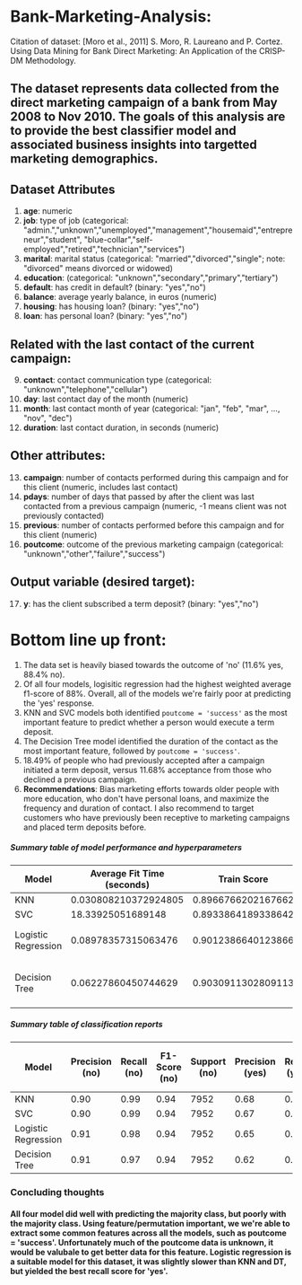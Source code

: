 # Bank-Marketing-Analysis: 
Citation of dataset: [Moro et al., 2011] S. Moro, R. Laureano and P. Cortez. Using Data Mining for Bank Direct Marketing: An Application of the CRISP-DM Methodology. 
## The dataset represents data collected from the direct marketing campaign of a bank from May 2008 to Nov 2010. The goals of this analysis are to provide the best classifier model and associated business insights into targetted marketing demographics.
## Dataset Attributes

1. **age**: numeric
2. **job**: type of job (categorical: "admin.","unknown","unemployed","management","housemaid","entrepreneur","student", "blue-collar","self-employed","retired","technician","services")
3. **marital**: marital status (categorical: "married","divorced","single"; note: "divorced" means divorced or widowed)
4. **education**: (categorical: "unknown","secondary","primary","tertiary")
5. **default**: has credit in default? (binary: "yes","no")
6. **balance**: average yearly balance, in euros (numeric)
7. **housing**: has housing loan? (binary: "yes","no")
8. **loan**: has personal loan? (binary: "yes","no")

## Related with the last contact of the current campaign:
9. **contact**: contact communication type (categorical: "unknown","telephone","cellular")
10. **day**: last contact day of the month (numeric)
11. **month**: last contact month of year (categorical: "jan", "feb", "mar", ..., "nov", "dec")
12. **duration**: last contact duration, in seconds (numeric)

## Other attributes:
13. **campaign**: number of contacts performed during this campaign and for this client (numeric, includes last contact)
14. **pdays**: number of days that passed by after the client was last contacted from a previous campaign (numeric, -1 means client was not previously contacted)
15. **previous**: number of contacts performed before this campaign and for this client (numeric)
16. **poutcome**: outcome of the previous marketing campaign (categorical: "unknown","other","failure","success")

## Output variable (desired target):
17. **y**: has the client subscribed a term deposit? (binary: "yes","no")

# Bottom line up front:
1. The data set is heavily biased towards the outcome of 'no' (11.6% yes, 88.4% no).
2. Of all four models, logisitic regression had the highest weighted average f1-score of 88%. Overall, all of the models we're fairly poor at predicting the 'yes' response.
3. KNN and SVC models both identified `poutcome = 'success'` as the most important feature to predict whether a person would execute a term deposit.
4. The Decision Tree model identified the duration of the contact as the most important feature, followed by `poutcome = 'success'`.
5. 18.49% of people who had previously accepted after a campaign initiated a term deposit, versus 11.68% acceptance from those who declined a previous campaign.
6. **Recommendations**: Bias marketing efforts towards older people with more education, who don't have personal loans, and maximize the frequency and duration of contact. I also recommend to target customers who have previously been receptive to marketing campaigns and placed term deposits before.
##### Summary table of model performance and hyperparameters
| Model                | Average Fit Time (seconds) | Train Score | Test Score | Optimal Hyperparameters                           |
|----------------------|----------------------------|-------------|------------|--------------------------------------------------|
| KNN                  | 0.030808210372924805       | 0.8966766202167662 | 0.8935087913303107 | {'n_neighbors': 30}                               |
| SVC                  | 18.33925051689148          | 0.8933864189338642 | 0.8907442220502045 | {'kernel': 'linear'}                              |
| Logistic Regression  | 0.08978357315063476        | 0.9012386640123866 | 0.8976003538648678 | {'C': 1, 'penalty': 'l2', 'solver': 'newton-cg'}  |
| Decision Tree        | 0.06227860450744629        | 0.9030911302809113 | 0.8952781156695787 | {'criterion': 'gini', 'max_depth': 4, 'min_samples_split': 2} |
##### Summary table of classification reports
| Model                | Precision (no) | Recall (no) | F1-Score (no) | Support (no) | Precision (yes) | Recall (yes) | F1-Score (yes) | Support (yes) | Accuracy | Macro Avg Precision | Macro Avg Recall | Macro Avg F1-Score | Weighted Avg Precision | Weighted Avg Recall | Weighted Avg F1-Score |
|----------------------|----------------|-------------|---------------|--------------|-----------------|--------------|----------------|---------------|----------|---------------------|------------------|--------------------|------------------------|---------------------|----------------------|
| KNN                  | 0.90           | 0.99        | 0.94          | 7952         | 0.68            | 0.22         | 0.33           | 1091          | 0.89     | 0.79                | 0.60             | 0.64               | 0.88                   | 0.89                | 0.87                 |
| SVC                  | 0.90           | 0.99        | 0.94          | 7952         | 0.67            | 0.19         | 0.29           | 1091          | 0.89     | 0.78                | 0.59             | 0.62               | 0.87                   | 0.89                | 0.86                 |
| Logistic Regression  | 0.91           | 0.98        | 0.94          | 7952         | 0.65            | 0.33         | 0.44           | 1091          | 0.90     | 0.78                | 0.65             | 0.69               | 0.88                   | 0.90                | 0.88                 |
| Decision Tree        | 0.91           | 0.97        | 0.94          | 7952         | 0.62            | 0.33         | 0.43           | 1091          | 0.90     | 0.77                | 0.65             | 0.69               | 0.88                   | 0.90                | 0.88                 |
### Concluding thoughts
#### All four model did well with predicting the majority class, but poorly with the majority class. Using feature/permutation important, we we're able to extract some common features across all the models, such as poutcome = 'success'. Unfortunately much of the poutcome data is unknown, it would be valubale to get better data for this feature. Logistic regression is a suitable model for this dataset, it was slightly slower than KNN and DT, but yielded the best recall score for 'yes'. 
